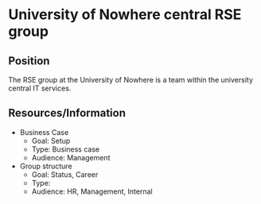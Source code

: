 # University of Nowhere central RSE group

## Position

The RSE group at the University of Nowhere is a team within the university central IT services.

## Resources/Information

* Business Case
  - Goal: Setup
  - Type: Business case
  - Audience: Management
* Group structure
  - Goal: Status, Career
  - Type: 
  - Audience: HR, Management, Internal
